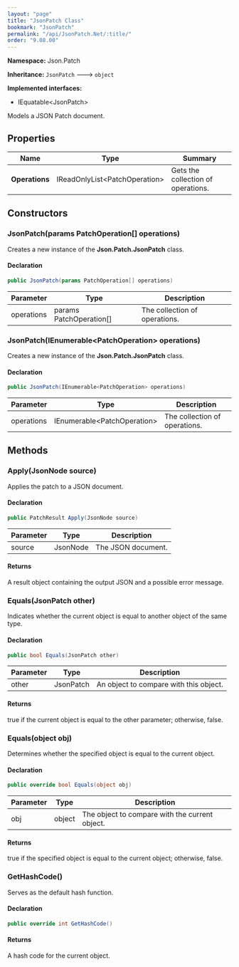 ```yaml
---
layout: "page"
title: "JsonPatch Class"
bookmark: "JsonPatch"
permalink: "/api/JsonPatch.Net/:title/"
order: "9.08.00"
---
```

**Namespace:** Json.Patch

**Inheritance:**
`JsonPatch`
 🡒 
`object`

**Implemented interfaces:**

- IEquatable\<JsonPatch\>

Models a JSON Patch document.

## Properties

| Name | Type | Summary |
|---|---|---|
| **Operations** | IReadOnlyList\<PatchOperation\> | Gets the collection of operations. |
## Constructors

### JsonPatch(params PatchOperation[] operations)

Creates a new instance of the **Json.Patch.JsonPatch** class.

#### Declaration

```c#
public JsonPatch(params PatchOperation[] operations)
```
| Parameter | Type | Description |
|---|---|---|
| operations | params PatchOperation[] | The collection of operations. |

### JsonPatch(IEnumerable\<PatchOperation\> operations)

Creates a new instance of the **Json.Patch.JsonPatch** class.

#### Declaration

```c#
public JsonPatch(IEnumerable<PatchOperation> operations)
```
| Parameter | Type | Description |
|---|---|---|
| operations | IEnumerable\<PatchOperation\> | The collection of operations. |

## Methods

### Apply(JsonNode source)

Applies the patch to a JSON document.

#### Declaration

```c#
public PatchResult Apply(JsonNode source)
```
| Parameter | Type | Description |
|---|---|---|
| source | JsonNode | The JSON document. |

#### Returns

A result object containing the output JSON and a possible error message.

### Equals(JsonPatch other)

Indicates whether the current object is equal to another object of the same type.

#### Declaration

```c#
public bool Equals(JsonPatch other)
```
| Parameter | Type | Description |
|---|---|---|
| other | JsonPatch | An object to compare with this object. |

#### Returns

true if the current object is equal to the <paramref name="other">other</paramref> parameter; otherwise, false.

### Equals(object obj)

Determines whether the specified object is equal to the current object.

#### Declaration

```c#
public override bool Equals(object obj)
```
| Parameter | Type | Description |
|---|---|---|
| obj | object | The object to compare with the current object. |

#### Returns

true if the specified object  is equal to the current object; otherwise, false.

### GetHashCode()

Serves as the default hash function.

#### Declaration

```c#
public override int GetHashCode()
```

#### Returns

A hash code for the current object.

